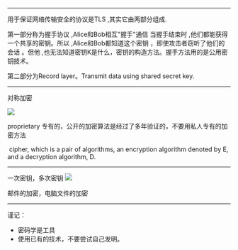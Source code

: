 
---
用于保证网络传输安全的协议是TLS ,其实它由两部分组成.

第一部分称为握手协议 ,Alice和Bob相互"握手"通信 当握手结束时 ,他们都能获得一个共享的密钥。所以 ,Alice和Bob都知道这个密钥 ，即使攻击者窃听了他们的会话 。但他 ,也无法知道密钥K是什么，密钥的构造方法。握手方法用的是公用密钥技术。

第二部分为Record layer。Transmit data using shared secret key.

---
对称加密

![](Pasted%20image%2020250624102737.png)



proprietary 专有的，公开的加密算法是经过了多年验证的，不要用私人专有的加密方法

 cipher, which is a pair of algorithms, an encryption algorithm denoted by E, and a decryption algorithm, D.

---
一次密钥，多次密钥
![](Pasted%20image%2020250704095555.png)

邮件的加密，电脑文件的加密

---
谨记：
- 密码学是工具
- 使用已有的技术，不要尝试自己发明。